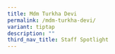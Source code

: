 ```yaml
---
title: Mdm Turkha Devi
permalink: /mdm-turkha-devi/
variant: tiptap
description: ""
third_nav_title: Staff Spotlight
---
```

